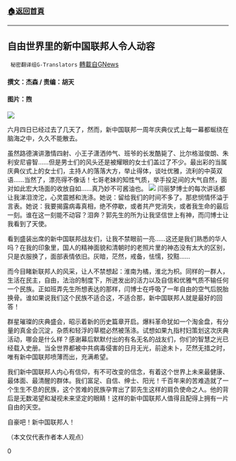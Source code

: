 ###  [:house:返回首頁](https://github.com/ourhimalayas/txt)
---

## 自由世界里的新中国联邦人令人动容
` 秘密翻译组G-Translators` [轉載自GNews](https://gnews.org/zh-hans/1307424/)

#### 撰文：杰森 / 责编：胡天

#### 图片：煦
![]()![](https://gnews-media-offload.s3.amazonaws.com/wp-content/uploads/2021/06/08074725/1-22.jpg)


六月四日已经过去了几天了，然而，新中国联邦一周年庆典仪式上每一幕都蜒绕在脑海之中，久久不能散去。

虽然路德演讲激情四射、小王子潇洒帅气、班爷的长发酷毙了、比尔格滋俊朗、朱利安尼睿智……但是男士们的风头还是被耀眼的女士们盖过了不少。最出彩的当属庆典仪式上的女士们，主持人的落落大方，举止得体，谈吐优雅，流利的中英双语……当然了，漂亮得不像话！七哥老妹的知性气质，举手投足间的大气自然，面对如此宏大场面的收放自如……真乃妙不可酱油也。
![]()![](https://gnews-media-offload.s3.amazonaws.com/wp-content/uploads/2021/06/08074711/2-15.jpg)
闫丽梦博士的每次讲话都让我涕泪滂沱，心灵震撼和洗涤。她说：留给我们的时间不多了。那悲悯情怀溢于言表。她说：我要揭露病毒真相，绝不停歇，或者共产党消失，或者我生命的最后一刻。谁在这一刻能不动容？泪奔？郭先生的所为让我坚信世上有神，而闫博士让我看到了天使。

看到盛装出席的新中国联邦战友们，让我不禁眼前一亮……这还是我们熟悉的华人吗？在我的印象里，国人的精神面貌和清朝时的老照片里的神态没有太大的区别，只是衣服换了，面部表情依旧。灰暗，茫然，戒备，怯懦，狡黠……

而今目睹新联邦人的风采，让人不禁想起：淮南为橘，淮北为枳。同样的一群人，生活在民主，自由，法治的制度下，所迸发出的活力以及自信和优雅气质不输任何一个民族。正如班弄先生所想表达的那样，闫博士在呼吸了一年自由的空气后脱胎换骨。谁如果说我们这个民族不适合这，不适合那，新中国联邦人就是最好的回答！

群星璀璨的庆典盛会，昭示着新的历史篇章开启。爆料革命犹如一个淘金盘，有分量的真金会沉淀，杂质和轻浮的草棍必然被荡涤。试想如果九指村妇策划这次庆典活动，哪会是什么样？感谢幕后默默付出的有名无名的战友们，你们的智慧之光已经载入史册。当全世界都被中共病毒侵害的日月无光，前途未卜，茫然无措之时，唯有新中国联邦喷薄而出，充满希望。

我们新中国联邦人内心有信仰，有不可改变的信念，有着这个世界上未来最健康、最体面、最清醒的群体。我们富足、自信、绅士、阳光！千百年来的苦难造就了一个生生不息的民族，这个苦难的民族孕育出了郭先生这样的肩负使命之人。他的背后是无数渴望和凝视未来坚定的眼睛！这样的新中国联邦人值得且配得上拥有一片自由的天空。

自豪吧！新中国联邦人！

（本文仅代表作者本人观点）

0

